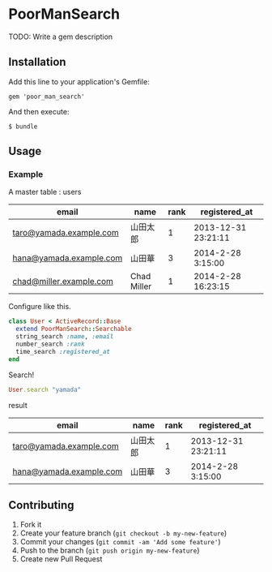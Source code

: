 # PoorManSearch

TODO: Write a gem description

## Installation

Add this line to your application's Gemfile:

    gem 'poor_man_search'

And then execute:

    $ bundle

## Usage

### Example

A master table : users

| email | name | rank | registered_at |
|------------------|--------------|-----|-------------|
| taro@yamada.example.com | 山田太郎 | 1 | 2013-12-31 23:21:11 |
| hana@yamada.example.com | 山田華 | 3 | 2014-2-28 3:15:00 |
| chad@miller.example.com | Chad Miller | 1 | 2014-2-28 16:23:15 |


Configure like this.

```ruby
class User < ActiveRecord::Base
  extend PoorManSearch::Searchable
  string_search :name, :email
  number_search :rank
  time_search :registered_at
end
```

Search!

```ruby
User.search "yamada"
```
result

| email | name | rank | registered_at |
|------------------|--------------|-----|-------------|
| taro@yamada.example.com | 山田太郎 | 1 | 2013-12-31 23:21:11 |
| hana@yamada.example.com | 山田華 | 3 | 2014-2-28 3:15:00 |



## Contributing

1. Fork it
2. Create your feature branch (`git checkout -b my-new-feature`)
3. Commit your changes (`git commit -am 'Add some feature'`)
4. Push to the branch (`git push origin my-new-feature`)
5. Create new Pull Request

